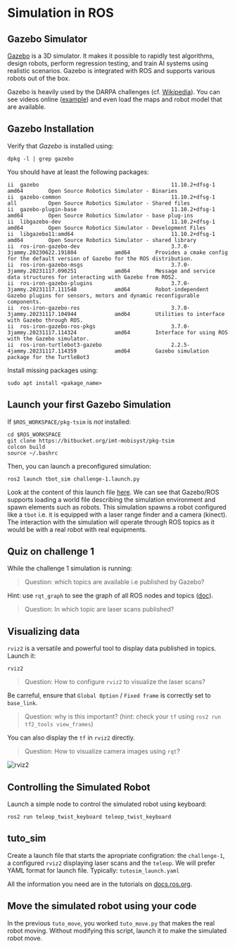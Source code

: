 # Simulation in ROS

## Gazebo Simulator

[Gazebo](http://gazebosim.org/) is a 3D simulator.
It makes it possible to rapidly test algorithms, design robots, perform regression testing, and train AI systems using realistic scenarios.
Gazebo is integrated with ROS and supports various robots out of the box.

Gazebo is heavily used by the DARPA challenges (cf. [Wikipedia](https://en.wikipedia.org/wiki/Gazebo_simulator)).
You can see videos online ([example](https://www.youtube.com/watch?v=v6-heLIg85o)) and even load the maps and robot model that are available.

## Gazebo Installation

Verify that _Gazebo_ is installed using:

```console
dpkg -l | grep gazebo
```

You should have at least the following packages:

```
ii  gazebo                                          11.10.2+dfsg-1                          amd64        Open Source Robotics Simulator - Binaries
ii  gazebo-common                                   11.10.2+dfsg-1                          all          Open Source Robotics Simulator - Shared files
ii  gazebo-plugin-base                              11.10.2+dfsg-1                          amd64        Open Source Robotics Simulator - base plug-ins
ii  libgazebo-dev                                   11.10.2+dfsg-1                          amd64        Open Source Robotics Simulator - Development Files
ii  libgazebo11:amd64                               11.10.2+dfsg-1                          amd64        Open Source Robotics Simulator - shared library
ii  ros-iron-gazebo-dev                             3.7.0-3jammy.20230622.191804            amd64        Provides a cmake config for the default version of Gazebo for the ROS distribution.
ii  ros-iron-gazebo-msgs                            3.7.0-3jammy.20231117.090251            amd64        Message and service data structures for interacting with Gazebo from ROS2.
ii  ros-iron-gazebo-plugins                         3.7.0-3jammy.20231117.111548            amd64        Robot-independent Gazebo plugins for sensors, motors and dynamic reconfigurable components.
ii  ros-iron-gazebo-ros                             3.7.0-3jammy.20231117.104944            amd64        Utilities to interface with Gazebo through ROS.
ii  ros-iron-gazebo-ros-pkgs                        3.7.0-3jammy.20231117.114324            amd64        Interface for using ROS with the Gazebo simulator.
ii  ros-iron-turtlebot3-gazebo                      2.2.5-4jammy.20231117.114359            amd64        Gazebo simulation package for the TurtleBot3
```

Install missing packages using:

```console
sudo apt install <pakage_name>
```

## Launch your first Gazebo Simulation

If `$ROS_WORKSPACE/pkg-tsim` is *not* installed:

```console
cd $ROS_WORKSPACE
git clone https://bitbucket.org/imt-mobisyst/pkg-tsim
colcon build
source ~/.bashrc
```

Then, you can launch a preconfigured simulation:

```console
ros2 launch tbot_sim challenge-1.launch.py
```

Look at the content of this launch file [here](https://bitbucket.org/imt-mobisyst/pkg-tsim/src/master/tbot_sim/launch/challenge-1.launch.py).
We can see that Gazebo/ROS supports loading a world file describing the simulation environment and spawn elements such as robots.
This simulation spawns a robot configured like a `tbot` i.e. it is equipped with a laser range finder and a camera (kinect).
The interaction with the simulation will operate through ROS topics as it would be with a real robot with real equipments.

## Quiz on challenge 1

While the challenge 1 simulation is running:

> Question: which topics are available i.e published by Gazebo?

Hint: use `rqt_graph` to see the graph of all ROS nodes and topics ([doc](https://docs.ros.org/en/iron/Concepts/About-RQt.html)).

> Question: In which topic are laser scans published?

## Visualizing data

`rviz2` is a versatile and powerful tool to display data published in topics.
Launch it:

```console
rviz2
```

> Question: How to configure `rviz2` to visualize the laser scans?

Be carreful, ensure that `Global Option` / `Fixed frame` is correctly set to `base_link`.

> Question: why is this important? (hint: check your `tf` using `ros2 run tf2_tools view_frames`)

You can also display the `tf` in `rviz2` directly.

> Question: How to visualize camera images using `rqt`?

![rviz2](../files/SLAM/rviz_laserscan.png)

## Controlling the Simulated Robot

Launch a simple node to control the simulated robot using keyboard:

```console
ros2 run teleop_twist_keyboard teleop_twist_keyboard
```

## tuto_sim

Create a launch file that starts the apropriate configration: the `challenge-1`, a configured `rviz2` displaying laser scans and the `teleop`.
We will prefer YAML format for launch file. Typically: `tutosim_launch.yaml`

All the information you need are in the tutorials on [docs.ros.org](https://docs.ros.org/en/iron/Tutorials/Intermediate/Launch/Launch-Main.html).

## Move the simulated robot using your code

In the previous `tuto_move`, you worked `tuto_move.py` that makes the real robot moving.
Without modifying this script, launch it to make the simulated robot move.
